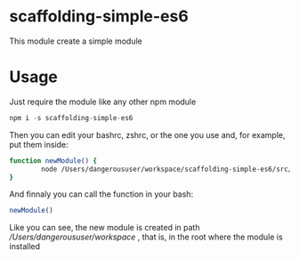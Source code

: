 # scaffolding-simple-es6


This module create a simple module

# Usage

Just require the module like any other npm module 
```js
npm i -s scaffolding-simple-es6
```
Then you can edit your bashrc, zshrc, or the one you use and, for example, put them inside:
```bash
function newModule() {
        node /Users/dangeroususer/workspace/scaffolding-simple-es6/src/index.js
}

```

And finnaly you can call the function in your bash:

```js
newModule()
```
Like you can see, the new module is created in path */Users/dangeroususer/workspace* 
, that is, in the root where the module is installed